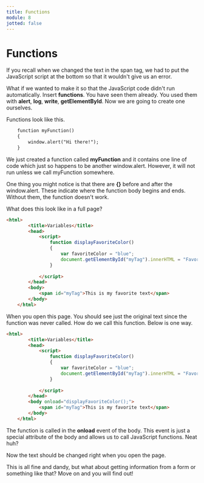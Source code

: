 ```yaml
---
title: Functions
module: 8
jotted: false
---
```


# Functions

If you recall when we changed the text in the span tag, we had to put the JavaScript script at the bottom so that it wouldn't give us an error.

What if we wanted to make it so that the JavaScript code didn't run automatically.  Insert **functions**.  You have seen them already.  You used them with **alert**, **log**, **write**, **getElementById**.  Now we are going to create one ourselves. 

Functions look like this.

```html
    function myFunction()
    {
        window.alert("Hi there!");
    }
```

We just created a function called **myFunction** and it contains one line of code which just so happens to be another window.alert.  However, it will not run unless we call myFunction somewhere.

One thing you might notice is that there are **{}** before and after the window.alert.  These indicate where the function body begins and ends.  Without them, the function doesn't work.

What does this look like in a full page?

```html
<html>
        <title>Variables</title>
        <head>
            <script>
                function displayFavoriteColor()
                {
                    var favoriteColor = "blue";
                    document.getElementById("myTag").innerHTML = "Favorite Color " + favoriteColor;
                }
                
            </script>
        </head>
        <body>
            <span id="myTag">This is my favorite text</span>
        </body>
    </html>
```

When you open this page. You should see just the original text since the function was never called.  How do we call this function.  Below is one way.

```html
<html>
        <title>Variables</title>
        <head>
            <script>
                function displayFavoriteColor()
                {
                    var favoriteColor = "blue";
                    document.getElementById("myTag").innerHTML = "Favorite Color " + favoriteColor;
                }
                
            </script>
        </head>
        <body onload="displayFavoriteColor();">
            <span id="myTag">This is my favorite text</span>
        </body>
    </html>
```

The function is called in the **onload** event of the body.  This event is just a special attribute of the body and allows us to call JavaScript functions.  Neat huh?

Now the text should be changed right when you open the page.

This is all fine and dandy, but what about getting information from a form or something like that? Move on and you will find out!